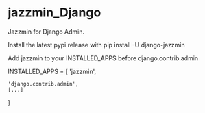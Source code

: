 # jazzmin_Django


Jazzmin for Django Admin.


Install the latest pypi release with pip install -U django-jazzmin


Add jazzmin to your INSTALLED_APPS before django.contrib.admin

INSTALLED_APPS = [
    'jazzmin',

    'django.contrib.admin',
    [...]
]
